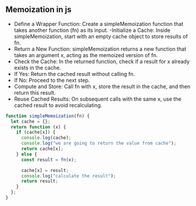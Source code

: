 ## Memoization in js

- Define a Wrapper Function: Create a simpleMemoization function that takes another function (fn) as its input.
-Initialize a Cache: Inside simpleMemoization, start with an empty cache object to store results of fn.
- Return a New Function: simpleMemoization returns a new function that takes an argument x, acting as the memoized version of fn.
- Check the Cache: In the returned function, check if a result for x already exists in the cache.
- If Yes: Return the cached result without calling fn.
- If No: Proceed to the next step.
- Compute and Store: Call fn with x, store the result in the cache, and then return this result.
- Reuse Cached Results: On subsequent calls with the same x, use the cached result to avoid recalculating.


```js
function simpleMemoization(fn) {
  let cache = {};
  return function (x) {
    if (cache[x]) {
      console.log(cache);
      console.log("we are going to return the value from cache");
      return cache[x];
    } else {
      const result = fn(x);

      cache[x] = result;
      console.log("calculate the result");
      return result;
    }
  };
}
```
